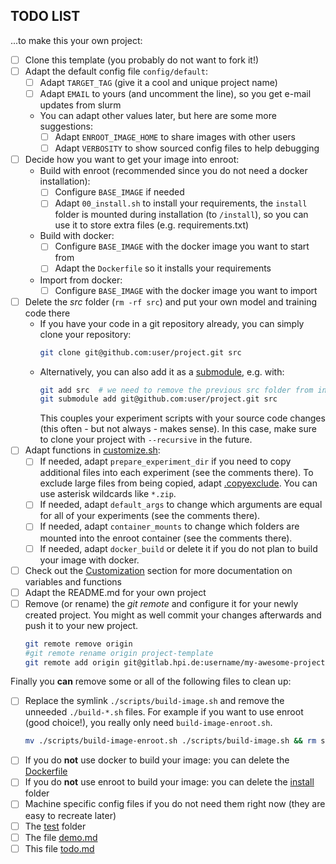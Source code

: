 ## TODO LIST

...to make this your own project:

- [ ] Clone this template (you probably do not want to fork it!)
- [ ] Adapt the default config file `config/default`:
    - [ ] Adapt `TARGET_TAG` (give it a cool and unique project name)
    - [ ] Adapt `EMAIL` to yours (and uncomment the line), so you get e-mail updates from slurm
    - You can adapt other values later, but here are some more suggestions:
        - [ ] Adapt `ENROOT_IMAGE_HOME` to share images with other users
        - [ ] Adapt `VERBOSITY` to show sourced config files to help debugging
- [ ] Decide how you want to get your image into enroot:
    - Build with enroot (recommended since you do not need a docker installation):
        - [ ] Configure `BASE_IMAGE` if needed
        - [ ] Adapt `00_install.sh` to install your requirements, the `install` folder
          is mounted during installation (to `/install`), so you can use it
          to store extra files (e.g. requirements.txt)
    - Build with docker:
        - [ ] Configure `BASE_IMAGE` with the docker image you want to start from
        - [ ] Adapt the `Dockerfile` so it installs your requirements
    - Import from docker:
        - [ ] Configure `BASE_IMAGE` with the docker image you want to import
- [ ] Delete the *src* folder (`rm -rf src`) and put your own model and training code there
    - If you have your code in a git repository already, you can simply clone your repository:
      ```bash
      git clone git@github.com:user/project.git src
      ```
    - Alternatively, you can also add it as a [submodule](https://git-scm.com/book/en/v2/Git-Tools-Submodules), e.g. with:
      ```bash
      git add src  # we need to remove the previous src folder from index first
      git submodule add git@github.com:user/project.git src
      ```
      This couples your experiment scripts with your source code changes (this often - but not always - makes sense).
      In this case, make sure to clone your project with `--recursive` in the future.
- [ ] Adapt functions in [customize.sh](scripts/customize.sh):
    - [ ] If needed, adapt `prepare_experiment_dir` if you need to copy additional files into each experiment (see the comments there).
      To exclude large files from being copied, adapt [.copyexclude](.copyexclude).
      You can use asterisk wildcards like `*.zip`.
    - [ ] If needed, adapt `default_args` to change which arguments are equal for all of your experiments (see the comments there).
    - [ ] If needed, adapt `container_mounts` to change which folders are mounted into the enroot container (see the comments there).
    - [ ] If needed, adapt `docker_build` or delete it if you do not plan to build your image with docker.
- [ ] Check out the [Customization](README.md#customization) section for more documentation on variables and functions
- [ ] Adapt the README.md for your own project
- [ ] Remove (or rename) the *git remote* and configure it for your newly created project.
  You might as well commit your changes afterwards and push it to your new project.
  ```bash
  git remote remove origin
  #git remote rename origin project-template
  git remote add origin git@gitlab.hpi.de:username/my-awesome-project.git
  ```

Finally you **can** remove some or all of the following files to clean up:

- [ ] Replace the symlink `./scripts/build-image.sh` and remove the unneeded `./build-*.sh` files.
    For example if you want to use enroot (good choice!),
    you really only need `build-image-enroot.sh`.
    ```bash
    mv ./scripts/build-image-enroot.sh ./scripts/build-image.sh && rm scripts/build-image-*.sh
    ```
- [ ] If you do **not** use docker to build your image: you can delete the [Dockerfile](Dockerfile)
- [ ] If you do **not** use enroot to build your image: you can delete the [install](install) folder
- [ ] Machine specific config files if you do not need them right now (they are easy to recreate later)
- [ ] The [test](test) folder
- [ ] The file [demo.md](demo.md)
- [ ] This file [todo.md](todo.md)
